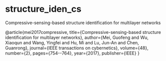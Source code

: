 # structure_iden_cs
Compressive-sensing-based structure identification for multilayer networks

@article{mei2017compressive,
  title={Compressive-sensing-based structure identification for multilayer networks},
  author={Mei, Guofeng and Wu, Xiaoqun and Wang, Yingfei and Hu, Mi and Lu, Jun-An and Chen, Guanrong},
  journal={IEEE transactions on cybernetics},
  volume={48},
  number={2},
  pages={754--764},
  year={2017},
  publisher={IEEE}
}
